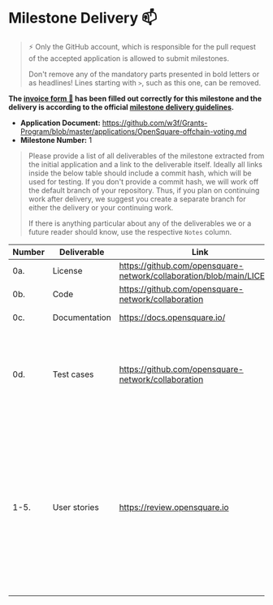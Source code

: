 # Milestone Delivery :mailbox:

> ⚡ Only the GitHub account, which is responsible for the pull request of the accepted application is allowed to submit milestones.
>
> Don't remove any of the mandatory parts presented in bold letters or as headlines! Lines starting with `>`, such as this one, can be removed.

**The [invoice form :pencil:](https://docs.google.com/forms/d/e/1FAIpQLSfmNYaoCgrxyhzgoKQ0ynQvnNRoTmgApz9NrMp-hd8mhIiO0A/viewform) has been filled out correctly for this milestone and the delivery is according to the official [milestone delivery guidelines](https://github.com/w3f/Grants-Program/blob/master/docs/milestone-deliverables-guidelines.md).**

- **Application Document:** https://github.com/w3f/Grants-Program/blob/master/applications/OpenSquare-offchain-voting.md
- **Milestone Number:** 1

> Please provide a list of all deliverables of the milestone extracted from the initial application and a link to the deliverable itself. Ideally all links inside the below table should include a commit hash, which will be used for testing. If you don't provide a commit hash, we will work off the default branch of your repository. Thus, if you plan on continuing work after delivery, we suggest you create a separate branch for either the delivery or your continuing work.
>
> If there is anything particular about any of the deliverables we or a future reader should know, use the respective `Notes` column.

| Number | Deliverable   | Link                                                                  | Notes                                                                                                                       |
| ------ | ------------- | --------------------------------------------------------------------- | --------------------------------------------------------------------------------------------------------------------------- |
| 0a.    | License       | https://github.com/opensquare-network/collaboration/blob/main/LICENSE | Apache 2.0                                                                                                                  |
| 0b.    | Code          | https://github.com/opensquare-network/collaboration                   |                                                                                                                             |
| 0c.    | Documentation | https://docs.opensquare.io/                                           | [docs repo](https://github.com/opensquare-network/docs-off-chain-voting)                                                    |
| 0d.    | Test cases    | https://github.com/opensquare-network/collaboration                   | Key functions are covered by test cases. Run `yarn && yarn test`                                                            |
| 1-5.   | User stories  | https://review.opensquare.io                                          | Please verify the user stories with this site. It's created for review, and we may replace into the formal one when passed. |
